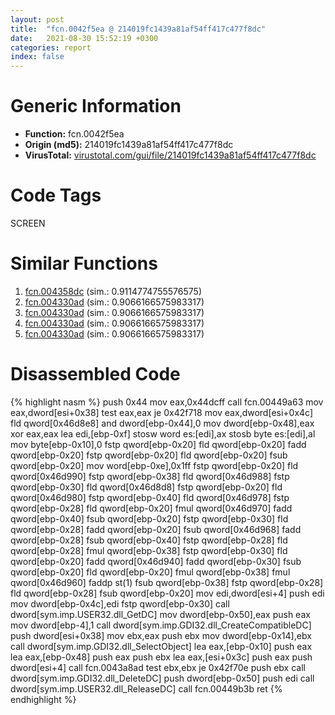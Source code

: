 ```yaml
---
layout: post
title:  "fcn.0042f5ea @ 214019fc1439a81af54ff417c477f8dc"
date:   2021-08-30 15:52:19 +0300
categories: report
index: false
---
```


# Generic Information
- **Function:** fcn.0042f5ea
- **Origin (md5):** 214019fc1439a81af54ff417c477f8dc
- **VirusTotal:** [virustotal.com/gui/file/214019fc1439a81af54ff417c477f8dc][virustotal_ref]

# Code Tags
<span class="tag" id="SCREEN">SCREEN</span>


# Similar Functions

1. [fcn.004358dc][similar_1_ref] (sim.: 0.9114774755576575)
2. [fcn.004330ad][similar_2_ref] (sim.: 0.9066166575983317)
3. [fcn.004330ad][similar_3_ref] (sim.: 0.9066166575983317)
4. [fcn.004330ad][similar_4_ref] (sim.: 0.9066166575983317)
5. [fcn.004330ad][similar_5_ref] (sim.: 0.9066166575983317)


# Disassembled Code

{% highlight nasm %}
push 0x44
mov eax,0x44dcff
call fcn.00449a63
mov eax,dword[esi+0x38]
test eax,eax
je 0x42f718
mov eax,dword[esi+0x4c]
fld qword[0x46d8e8]
and dword[ebp-0x44],0
mov dword[ebp-0x48],eax
xor eax,eax
lea edi,[ebp-0xf]
stosw word es:[edi],ax
stosb byte es:[edi],al
mov byte[ebp-0x10],0
fstp qword[ebp-0x20]
fld qword[ebp-0x20]
fadd qword[ebp-0x20]
fstp qword[ebp-0x20]
fld qword[ebp-0x20]
fsub qword[ebp-0x20]
mov word[ebp-0xe],0x1ff
fstp qword[ebp-0x20]
fld qword[0x46d990]
fstp qword[ebp-0x38]
fld qword[0x46d988]
fstp qword[ebp-0x30]
fld qword[0x46d8d8]
fstp qword[ebp-0x20]
fld qword[0x46d980]
fstp qword[ebp-0x40]
fld qword[0x46d978]
fstp qword[ebp-0x28]
fld qword[ebp-0x20]
fmul qword[0x46d970]
fadd qword[ebp-0x40]
fsub qword[ebp-0x20]
fstp qword[ebp-0x30]
fld qword[ebp-0x28]
fadd qword[ebp-0x20]
fsub qword[0x46d968]
fadd qword[ebp-0x28]
fsub qword[ebp-0x40]
fstp qword[ebp-0x28]
fld qword[ebp-0x28]
fmul qword[ebp-0x38]
fstp qword[ebp-0x30]
fld qword[ebp-0x20]
fadd qword[0x46d940]
fadd qword[ebp-0x30]
fsub qword[ebp-0x20]
fld qword[ebp-0x20]
fmul qword[ebp-0x38]
fmul qword[0x46d960]
faddp st(1)
fsub qword[ebp-0x38]
fstp qword[ebp-0x28]
fld qword[ebp-0x28]
fsub qword[ebp-0x20]
mov edi,dword[esi+4]
push edi
mov dword[ebp-0x4c],edi
fstp qword[ebp-0x30]
call dword[sym.imp.USER32.dll_GetDC]
mov dword[ebp-0x50],eax
push eax
mov dword[ebp-4],1
call dword[sym.imp.GDI32.dll_CreateCompatibleDC]
push dword[esi+0x38]
mov ebx,eax
push ebx
mov dword[ebp-0x14],ebx
call dword[sym.imp.GDI32.dll_SelectObject]
lea eax,[ebp-0x10]
push eax
lea eax,[ebp-0x48]
push eax
push ebx
lea eax,[esi+0x3c]
push eax
push dword[esi+4]
call fcn.0043a8ad
test ebx,ebx
je 0x42f70e
push ebx
call dword[sym.imp.GDI32.dll_DeleteDC]
push dword[ebp-0x50]
push edi
call dword[sym.imp.USER32.dll_ReleaseDC]
call fcn.00449b3b
ret 
{% endhighlight %}


[similar_1_ref]: /report/fcn.004358dc@820356b443df86d107b675e725c13af0
[similar_2_ref]: /report/fcn.004330ad@4c537a3700803bd0868438c678e579fa
[similar_3_ref]: /report/fcn.004330ad@505be53c36227b94e2fcc406f247f6e5
[similar_4_ref]: /report/fcn.004330ad@c077742bdc6d4f2c0ca7d0e2a6a94acf
[similar_5_ref]: /report/fcn.004330ad@19194271be14ff080bcaeeab4e376f0f
[virustotal_ref]: https://www.virustotal.com/gui/file/214019fc1439a81af54ff417c477f8dc